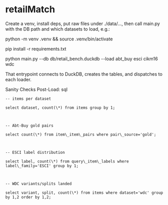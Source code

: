 # retailMatch





Create a venv, install deps, put raw files under ./data/…, then call main.py with the DB path and which datasets to load, e.g.:



python -m venv .venv \&\& source .venv/bin/activate

pip install -r requirements.txt

python main.py --db db/retail\_bench.duckdb --load abt\_buy esci cikm16 wdc





That entrypoint connects to DuckDB, creates the tables, and dispatches to each loader.


Sanity Checks Post-Load:
sql
```
-- items per dataset

select dataset, count(\*) from items group by 1;



-- Abt-Buy gold pairs

select count(\*) from item\_item\_pairs where pair\_source='gold';



-- ESCI label distribution

select label, count(\*) from query\_item\_labels where label\_family='ESCI' group by 1;



-- WDC variants/splits landed

select variant, split, count(\*) from items where dataset='wdc' group by 1,2 order by 1,2;

```

